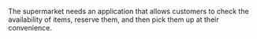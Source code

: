 The supermarket needs an application that allows customers to check the availability of items, reserve them, and then pick them up at their convenience.
